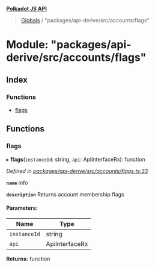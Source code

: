 **[Polkadot JS API](../README.md)**

> [Globals](../globals.md) / "packages/api-derive/src/accounts/flags"

# Module: "packages/api-derive/src/accounts/flags"

## Index

### Functions

* [flags](_packages_api_derive_src_accounts_flags_.md#flags)

## Functions

### flags

▸ **flags**(`instanceId`: string, `api`: ApiInterfaceRx): function

*Defined in [packages/api-derive/src/accounts/flags.ts:33](https://github.com/polkadot-js/api/blob/d13e58fb3/packages/api-derive/src/accounts/flags.ts#L33)*

**`name`** info

**`description`** Returns account membership flags

#### Parameters:

Name | Type |
------ | ------ |
`instanceId` | string |
`api` | ApiInterfaceRx |

**Returns:** function
